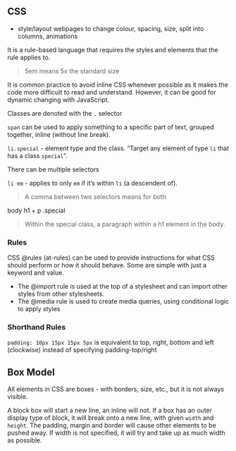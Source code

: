 ## CSS
- style/layout webpages to change colour, spacing, size, split into columns, animations

It is a rule-based language that requires the styles and elements that the rule applies to.

> 5em means 5x the standard size

It is common practice to avoid inline CSS whenever possible as it makes the code more difficult to read and understand. However, it can be good for dynamic changing with JavaScript.

Classes are denoted with the `.` selector

`span` can be used to apply something to a specific part of text, grouped together, inline (without line break). 

`li.special` - element type and the class. “Target any element of type `li` that has a class `special`”.

There can be multiple selectors 

`li em` - applies to only `em` if it’s within `li` (a descendent of).

> A comma between two selectors means for both


body h1 + p .special
> Within the special class, a paragraph within a h1 element in the body.

### Rules
CSS @rules (at-rules) can be used to provide instructions for what CSS should perform or how it should behave. Some are simple with just a keyword and value.

- The @import rule is used at the top of a stylesheet and can import other styles from other stylesheets.
- The @media rule is used to create media queries, using conditional logic to apply styles

### Shorthand Rules
`padding: 10px 15px 15px 5px` is equivalent to top, right, bottom and left (clockwise) instead of specifying padding-top/right

## Box Model
All elements in CSS are boxes - with borders, size, etc., but it is not always visible.

A block box will start a new line, an inline will not. If a box has an outer display type of block, it will break onto a new line, with given `width` and `height`. The padding, margin and border will cause other elements to be pushed away. If width is not specified, it will try and take up as much width as possible.
